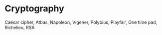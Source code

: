 # Cryptography
Caesar cipher, Atbas, Napoleon, Vigener, Polybius, Playfair, One time pad, Richelieu, RSA 
